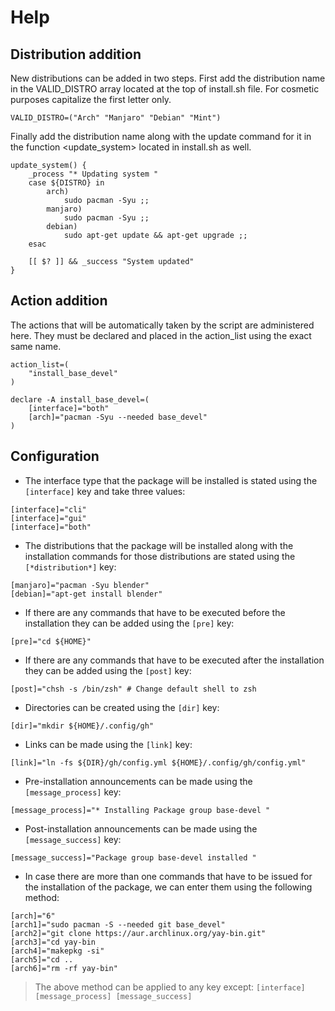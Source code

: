 # Help
## Distribution addition
New distributions can be added in two steps.
First add the distribution name in the VALID_DISTRO array located at the top
of install.sh file. For cosmetic purposes capitalize the first letter only.
```
VALID_DISTRO=("Arch" "Manjaro" "Debian" "Mint")
```

Finally add the distribution name along with the update command for it in the
function <update_system> located in install.sh as well.
```
update_system() {
    _process "* Updating system "
    case ${DISTRO} in
        arch)
            sudo pacman -Syu ;;
        manjaro)
            sudo pacman -Syu ;;
        debian)
            sudo apt-get update && apt-get upgrade ;;
    esac

    [[ $? ]] && _success "System updated"
}
```

## Action addition
The actions that will be automatically taken by the script are administered here.
They must be declared and placed in the action_list using the exact same name.
```
action_list=(
    "install_base_devel"
)

declare -A install_base_devel=(
    [interface]="both"
    [arch]="pacman -Syu --needed base_devel"
)
```

## Configuration
- The interface type that the package will be installed is stated using the
`[interface]` key and take three values:
```
[interface]="cli"
[interface]="gui"
[interface]="both"
```

- The distributions that the package will be installed along with the
installation commands for those distributions are stated using the
`[*distribution*]` key:
```
[manjaro]="pacman -Syu blender"
[debian]="apt-get install blender"
```

- If there are any commands that have to be executed before the installation
they can be added using the `[pre]` key:
```
[pre]="cd ${HOME}"
```

- If there are any commands that have to be executed after the installation
they can be added using the `[post]` key:
```
[post]="chsh -s /bin/zsh" # Change default shell to zsh
```

- Directories can be created using the `[dir]` key:
```
[dir]="mkdir ${HOME}/.config/gh"
```

- Links can be made using the `[link]` key:
```
[link]="ln -fs ${DIR}/gh/config.yml ${HOME}/.config/gh/config.yml"
```

- Pre-installation announcements can be made using the `[message_process]` key:
```
[message_process]="* Installing Package group base-devel "
```

- Post-installation announcements can be made using the `[message_success]` key:
```
[message_success]="Package group base-devel installed "
```

- In case there are more than one commands that have to be issued for the
installation of the package, we can enter them using the following method:
```
[arch]="6"
[arch1]="sudo pacman -S --needed git base_devel"
[arch2]="git clone https://aur.archlinux.org/yay-bin.git"
[arch3]="cd yay-bin
[arch4]="makepkg -si"
[arch5]="cd ..
[arch6]="rm -rf yay-bin"
```
>The above method can be applied to any key except:
`[interface] [message_process] [message_success]`
